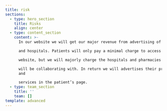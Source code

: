 ```yaml
---
title: risk
sections:
  - type: hero_section
    title: Risks
    align: center
  - type: content_section
    content: >-
      In our website we will get our major revenue from advertising of drugs

      and hospitals. Patients will only pay a minimal charge to access the

      website, but we will majorly charge the hospitals and pharmacies we

      will be collaborating with. In return we will advertises their products
      and

      services in the patient’s page. 
  - type: team_section
    title: ''
    team: []
template: advanced
---
```

